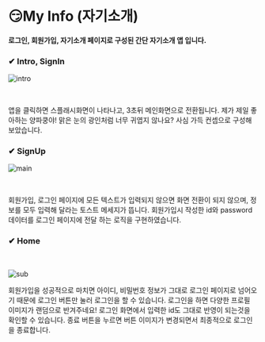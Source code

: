 # 😏My Info (자기소개)
#### 로그인, 회원가입, 자기소개 페이지로 구성된 간단 자기소개 앱 입니다.

<div><h3>✔ Intro, SignIn</h3></div>

![intro](https://github.com/ouowinnie/MyInfo/assets/139089298/4e8b2c8e-5611-4fb4-9e4c-d138243fe04b)

<br>

앱을 클릭하면 스플래시화면이 나타나고, 3초뒤 메인화면으로 전환됩니다. 제가 제일 좋아하는 양파쿵야! 맑은 눈의 광인처럼 너무 귀엽지 않나요? 사심 가득 컨셉으로 구성해 보았습니다.

<div><h3>✔ SignUp</h3></div>

![main](https://github.com/ouowinnie/MyInfo/assets/139089298/36ffcf93-6436-4977-bd65-d774bc68c092)

<br>

회원가입, 로그인 페이지에 모든 텍스트가 입력되지 않으면 화면 전환이 되지 않으며, 정보를 모두 입력해 달라는 토스트 메세지가 뜹니다. 회원가입시 작성한 id와 password데이터를 로그인 페이지에 전달 하는 로직을 구현하였습니다.

<div><h3>✔ Home</h3></div>

<br>

![sub](https://github.com/ouowinnie/MyInfo/assets/139089298/bb13dd28-8051-438f-83b9-7db091b3f027)

회원가입을 성공적으로 마치면 아이디, 비밀번호 정보가 그대로 로그인 페이지로 넘어오기 때문에 로그인 버튼만 눌러 로그인을 할 수 있습니다. 로그인을 하면 다양한 프로필 이미지가 랜덤으로 반겨주네요! 로그인 화면에서 입력한 id도 그대로 반영이 되는것을 확인할 수 있습니다. 종료 버튼을 누르면 버튼 이미지가 변경되면서 최종적으로 로그인을 종료합니다.